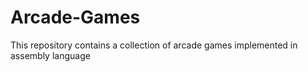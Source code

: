 # Arcade-Games
This repository contains a collection of arcade games implemented in assembly language

